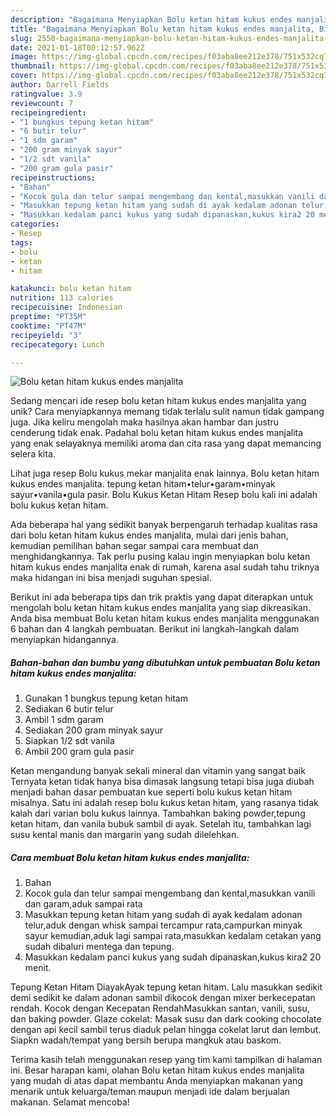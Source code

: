 ```yaml
---
description: "Bagaimana Menyiapkan Bolu ketan hitam kukus endes manjalita, Bisa Manjain Lidah"
title: "Bagaimana Menyiapkan Bolu ketan hitam kukus endes manjalita, Bisa Manjain Lidah"
slug: 2550-bagaimana-menyiapkan-bolu-ketan-hitam-kukus-endes-manjalita-bisa-manjain-lidah
date: 2021-01-18T00:12:57.962Z
image: https://img-global.cpcdn.com/recipes/f03aba8ee212e378/751x532cq70/bolu-ketan-hitam-kukus-endes-manjalita-foto-resep-utama.jpg
thumbnail: https://img-global.cpcdn.com/recipes/f03aba8ee212e378/751x532cq70/bolu-ketan-hitam-kukus-endes-manjalita-foto-resep-utama.jpg
cover: https://img-global.cpcdn.com/recipes/f03aba8ee212e378/751x532cq70/bolu-ketan-hitam-kukus-endes-manjalita-foto-resep-utama.jpg
author: Darrell Fields
ratingvalue: 3.9
reviewcount: 7
recipeingredient:
- "1 bungkus tepung ketan hitam"
- "6 butir telur"
- "1 sdm garam"
- "200 gram minyak sayur"
- "1/2 sdt vanila"
- "200 gram gula pasir"
recipeinstructions:
- "Bahan"
- "Kocok gula dan telur sampai mengembang dan kental,masukkan vanili dan garam,aduk sampai rata"
- "Masukkan tepung ketan hitam yang sudah di ayak kedalam adonan telur,aduk dengan whisk sampai tercampur rata,campurkan minyak sayur kemudian,aduk lagi sampai rata,masukkan kedalam cetakan yang sudah dibaluri mentega dan tepung."
- "Masukkan kedalam panci kukus yang sudah dipanaskan,kukus kira2 20 menit."
categories:
- Resep
tags:
- bolu
- ketan
- hitam

katakunci: bolu ketan hitam 
nutrition: 113 calories
recipecuisine: Indonesian
preptime: "PT35M"
cooktime: "PT47M"
recipeyield: "3"
recipecategory: Lunch

---
```



![Bolu ketan hitam kukus endes manjalita](https://img-global.cpcdn.com/recipes/f03aba8ee212e378/751x532cq70/bolu-ketan-hitam-kukus-endes-manjalita-foto-resep-utama.jpg)

Sedang mencari ide resep bolu ketan hitam kukus endes manjalita yang unik? Cara menyiapkannya memang tidak terlalu sulit namun tidak gampang juga. Jika keliru mengolah maka hasilnya akan hambar dan justru cenderung tidak enak. Padahal bolu ketan hitam kukus endes manjalita yang enak selayaknya memiliki aroma dan cita rasa yang dapat memancing selera kita.

Lihat juga resep Bolu kukus mekar manjalita enak lainnya. Bolu ketan hitam kukus endes manjalita. tepung ketan hitam•telur•garam•minyak sayur•vanila•gula pasir. Bolu Kukus Ketan Hitam Resep bolu kali ini adalah bolu kukus ketan hitam.

Ada beberapa hal yang sedikit banyak berpengaruh terhadap kualitas rasa dari bolu ketan hitam kukus endes manjalita, mulai dari jenis bahan, kemudian pemilihan bahan segar sampai cara membuat dan menghidangkannya. Tak perlu pusing kalau ingin menyiapkan bolu ketan hitam kukus endes manjalita enak di rumah, karena asal sudah tahu triknya maka hidangan ini bisa menjadi suguhan spesial.


Berikut ini ada beberapa tips dan trik praktis yang dapat diterapkan untuk mengolah bolu ketan hitam kukus endes manjalita yang siap dikreasikan. Anda bisa membuat Bolu ketan hitam kukus endes manjalita menggunakan 6 bahan dan 4 langkah pembuatan. Berikut ini langkah-langkah dalam menyiapkan hidangannya.

<!--inarticleads1-->

##### Bahan-bahan dan bumbu yang dibutuhkan untuk pembuatan Bolu ketan hitam kukus endes manjalita:

1. Gunakan 1 bungkus tepung ketan hitam
1. Sediakan 6 butir telur
1. Ambil 1 sdm garam
1. Sediakan 200 gram minyak sayur
1. Siapkan 1/2 sdt vanila
1. Ambil 200 gram gula pasir


Ketan mengandung banyak sekali mineral dan vitamin yang sangat baik Ternyata ketan tidak hanya bisa dimasak langsung tetapi bisa juga diubah menjadi bahan dasar pembuatan kue seperti bolu kukus ketan hitam misalnya. Satu ini adalah resep bolu kukus ketan hitam, yang rasanya tidak kalah dari varian bolu kukus lainnya. Tambahkan baking powder,tepung ketan hitam, dan vanila bubuk sambil di ayak. Setelah itu, tambahkan lagi susu kental manis dan margarin yang sudah dilelehkan. 

<!--inarticleads2-->

##### Cara membuat Bolu ketan hitam kukus endes manjalita:

1. Bahan
1. Kocok gula dan telur sampai mengembang dan kental,masukkan vanili dan garam,aduk sampai rata
1. Masukkan tepung ketan hitam yang sudah di ayak kedalam adonan telur,aduk dengan whisk sampai tercampur rata,campurkan minyak sayur kemudian,aduk lagi sampai rata,masukkan kedalam cetakan yang sudah dibaluri mentega dan tepung.
1. Masukkan kedalam panci kukus yang sudah dipanaskan,kukus kira2 20 menit.


Tepung Ketan Hitam DiayakAyak tepung ketan hitam. Lalu masukkan sedikit demi sedikit ke dalam adonan sambil dikocok dengan mixer berkecepatan rendah. Kocok dengan Kecepatan RendahMasukkan santan, vanili, susu, dan baking powder. Glaze cokelat: Masak susu dan dark cooking chocolate dengan api kecil sambil terus diaduk pelan hingga cokelat larut dan lembut. Siapkn wadah/tempat yang bersih berupa mangkuk atau baskom. 

Terima kasih telah menggunakan resep yang tim kami tampilkan di halaman ini. Besar harapan kami, olahan Bolu ketan hitam kukus endes manjalita yang mudah di atas dapat membantu Anda menyiapkan makanan yang menarik untuk keluarga/teman maupun menjadi ide dalam berjualan makanan. Selamat mencoba!
